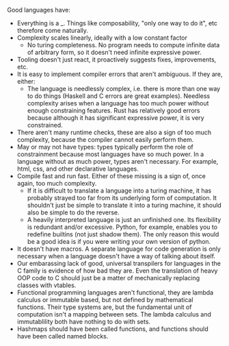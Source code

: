 Good languages have:
- Everything is a _. Things like composability, "only one way to do it", etc therefore come naturally.
- Complexity scales linearly, ideally with a low constant factor
  - No turing completeness. No program needs to compute infinite data of arbitrary form, so it doesn't need infinite expressive power.
- Tooling doesn't just react, it proactively suggests fixes, improvements, etc.
- It is easy to implement compiler errors that aren't ambiguous. If they are, either:
  - The language is needlessly complex, i.e. there is more than one way to do things (Haskell and C errors are great examples). Needless complexity arises when a language has too much power without enough constraining features. Rust has relatively good errors because although it has significant expressive power, it is very constrained. 
- There aren't many runtime checks, these are also a sign of too much complexity, because the compiler cannot easily perform them.
- May or may not have types: types typically perform the role of constrainment because most languages have so much power. In a language without as much power, types aren't necessary. For example, html, css, and other declarative languages.
- Compile fast and run fast. Either of these missing is a sign of, once again, too much complexity.
  - If it is difficult to translate a language into a turing machine, it has probably strayed too far from its underlying form of computation. It shouldn't just be simple to translate it into a turing machine, it should also be simple to do the reverse.
  - A heavily interpreted language is just an unfinished one. Its flexibility is redundant and/or excessive. Python, for example, enables you to redefine builtins (not just shadow them). The only reason this would be a good idea is if you were writing your own version of python.
- It doesn't have macros. A separate language for code generation is only necessary when a language doesn't have a way of talking about itself.
- Our embarassing lack of good, universal transpilers for languages in the C family is evidence of how bad they are. Even the translation of heavy OOP code to C should just be a matter of mechanically replacing classes with vtables.
- Functional programming languages aren't functional, they are lambda calculus or immutable based, but not defined by mathematical functions. Their type systems are, but the fundamental unit of computation isn't a mapping between sets. The lambda calculus and immutablility both have nothing to do with sets.
- Hashmaps should have been called functions, and functions should have been called named blocks.
